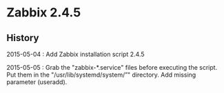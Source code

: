 # Zabbix 2.4.5

## History
2015-05-04 : Add Zabbix installation script 2.4.5

2015-05-05 : Grab the "zabbix-*.service" files before executing the script. Put them in the "/usr/lib/systemd/system/”" directory. Add missing parameter (useradd).